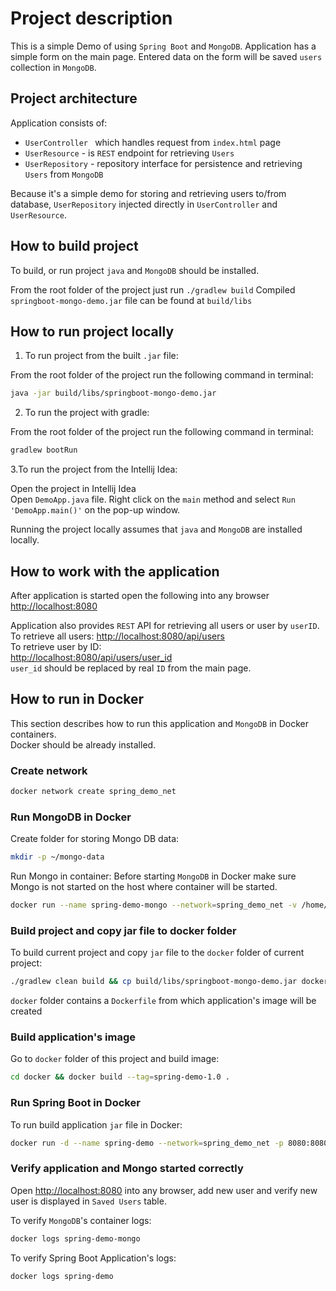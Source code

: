 # Project description

This is a simple Demo of using `Spring Boot` and `MongoDB`. Application has a simple form on the main page. 
Entered data on the form will be saved `users` collection in `MongoDB`. 

## Project architecture

Application consists of:

* `UserController ` which handles request from `index.html` page
* `UserResource` - is `REST` endpoint for retrieving `Users`
* `UserRepository` - repository interface for persistence and retrieving `Users` from `MongoDB`

Because it's a simple demo for storing and retrieving users to/from database, `UserRepository` injected directly in 
`UserController` and `UserResource`.

## How to build project

To build, or run project `java` and `MongoDB` should be installed.

From the root folder of the project just run `./gradlew build`
Compiled `springboot-mongo-demo.jar` file can be found at `build/libs`

## How to run project locally

1. To run project from the built `.jar` file:

From the root folder of the project run the following command in terminal:

```bash
java -jar build/libs/springboot-mongo-demo.jar
```

2. To run the project with gradle:

From the root folder of the project run the following command in terminal:

```bash
gradlew bootRun
```

3.To run the project from the Intellij Idea:

Open the project in Intellij Idea  
Open `DemoApp.java` file. Right click on the `main` method and select `Run 'DemoApp.main()'` on the pop-up window.

Running the project locally assumes that `java` and `MongoDB` are installed locally.

## How to work with the application

After application is started open the following into any browser [http://localhost:8080](http://localhost:8080)

Application also provides `REST` API for retrieving all users or user by `userID`.  
To retrieve all users:
[http://localhost:8080/api/users](http://localhost:8080/api/users)   
To retrieve user by ID:   
[http://localhost:8080/api/users/user_id](http://localhost:8080/api/users/user_id)   
`user_id` should be replaced by real `ID` from the main page.

## How to run in Docker

This section describes how to run this application and `MongoDB` in Docker containers.   
Docker should be already installed.

### Create network

```bash
docker network create spring_demo_net
```

### Run MongoDB in Docker

Create folder for storing Mongo DB data:
```bash
mkdir -p ~/mongo-data
```

Run Mongo in container:
Before starting `MongoDB` in Docker make sure Mongo is not started on the host where container will be started.

```bash
docker run --name spring-demo-mongo --network=spring_demo_net -v /home/ubuntu/mongo-data:/data/db -d mongo  
```

### Build project and copy jar file to docker folder

To build current project and copy `jar` file to the `docker` folder of current project:

```bash
./gradlew clean build && cp build/libs/springboot-mongo-demo.jar docker/
```

`docker` folder contains a `Dockerfile` from which application's image will be created

### Build application's image

Go to `docker` folder of this project and build image:

```bash
cd docker && docker build --tag=spring-demo-1.0 .
```

### Run Spring Boot in Docker

To run build application `jar` file in Docker:
```bash
docker run -d --name spring-demo --network=spring_demo_net -p 8080:8080  spring-demo-1.0  
```

### Verify application and Mongo started correctly

Open [http://localhost:8080](http://localhost:8080) into any browser, add new user and verify new user is displayed 
in `Saved Users` table.

To verify `MongoDB`'s container logs:

```bash
docker logs spring-demo-mongo
```

To verify Spring Boot Application's logs:

```bash
docker logs spring-demo
```
